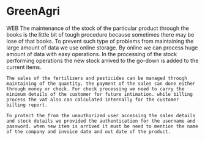 # GreenAgri
WEB
The maintenance of the stock of the particular product through the books is the little bit of tough procedure because sometimes there may be lose of that books. To prevent such type of problems from maintaining the large amount of data we use online storage. By online we can process huge amount of data with easy operations. In the processing of the stock performing operations the new stock arrived to the go-down is added to the current items.

    The sales of the fertilizers and pesticides can be managed through maintaining of the quantity. the payment of the sales can done either through money or check. For check processing we need to carry the minimum details of the customer for future intimation. while billing process the vat also can calculated internally for the customer billing report.

    To protect the from the unauthorized user accessing the sales details and stock details we provided the authentication for the username and password. when new item is arrived it must be need to mention the name of the company and invoice date and out date of the product.
